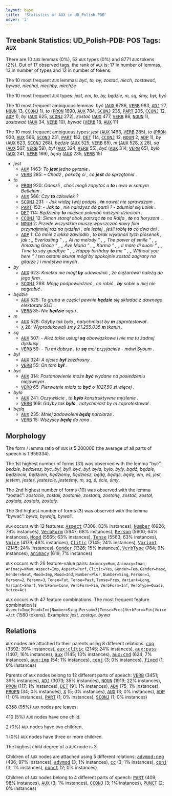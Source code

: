 ```yaml
---
layout: base
title:  'Statistics of AUX in UD_Polish-PDB'
udver: '2'
---
```


## Treebank Statistics: UD_Polish-PDB: POS Tags: `AUX`

There are 10 `AUX` lemmas (0%), 52 `AUX` types (0%) and 8771 `AUX` tokens (2%).
Out of 17 observed tags, the rank of `AUX` is: 17 in number of lemmas, 13 in number of types and 12 in number of tokens.

The 10 most frequent `AUX` lemmas: <em>być, to, by, zostać, niech, zostawać, bywać, niechaj, niechby, niechże</em>

The 10 most frequent `AUX` types:  <em>jest, em, to, by, będzie, m, są, śmy, był, być</em>

The 10 most frequent ambiguous lemmas: <em>być</em> (<tt><a href="pl_pdb-pos-AUX.html">AUX</a></tt> 6786, <tt><a href="pl_pdb-pos-VERB.html">VERB</a></tt> 983, <tt><a href="pl_pdb-pos-ADJ.html">ADJ</a></tt> 27, <tt><a href="pl_pdb-pos-NOUN.html">NOUN</a></tt> 13, <tt><a href="pl_pdb-pos-CCONJ.html">CCONJ</a></tt> 1), <em>to</em> (<tt><a href="pl_pdb-pos-PRON.html">PRON</a></tt> 1690, <tt><a href="pl_pdb-pos-AUX.html">AUX</a></tt> 784, <tt><a href="pl_pdb-pos-SCONJ.html">SCONJ</a></tt> 235, <tt><a href="pl_pdb-pos-PART.html">PART</a></tt> 205, <tt><a href="pl_pdb-pos-CCONJ.html">CCONJ</a></tt> 12, <tt><a href="pl_pdb-pos-ADP.html">ADP</a></tt> 1), <em>by</em> (<tt><a href="pl_pdb-pos-AUX.html">AUX</a></tt> 625, <tt><a href="pl_pdb-pos-SCONJ.html">SCONJ</a></tt> 272), <em>zostać</em> (<tt><a href="pl_pdb-pos-AUX.html">AUX</a></tt> 477, <tt><a href="pl_pdb-pos-VERB.html">VERB</a></tt> 86, <tt><a href="pl_pdb-pos-NOUN.html">NOUN</a></tt> 1), <em>zostawać</em> (<tt><a href="pl_pdb-pos-AUX.html">AUX</a></tt> 34, <tt><a href="pl_pdb-pos-VERB.html">VERB</a></tt> 10), <em>bywać</em> (<tt><a href="pl_pdb-pos-VERB.html">VERB</a></tt> 18, <tt><a href="pl_pdb-pos-AUX.html">AUX</a></tt> 11)

The 10 most frequent ambiguous types:  <em>jest</em> (<tt><a href="pl_pdb-pos-AUX.html">AUX</a></tt> 1463, <tt><a href="pl_pdb-pos-VERB.html">VERB</a></tt> 285), <em>to</em> (<tt><a href="pl_pdb-pos-PRON.html">PRON</a></tt> 920, <tt><a href="pl_pdb-pos-AUX.html">AUX</a></tt> 566, <tt><a href="pl_pdb-pos-SCONJ.html">SCONJ</a></tt> 231, <tt><a href="pl_pdb-pos-PART.html">PART</a></tt> 152, <tt><a href="pl_pdb-pos-DET.html">DET</a></tt> 114, <tt><a href="pl_pdb-pos-CCONJ.html">CCONJ</a></tt> 12, <tt><a href="pl_pdb-pos-NOUN.html">NOUN</a></tt> 2, <tt><a href="pl_pdb-pos-ADP.html">ADP</a></tt> 1), <em>by</em> (<tt><a href="pl_pdb-pos-AUX.html">AUX</a></tt> 623, <tt><a href="pl_pdb-pos-SCONJ.html">SCONJ</a></tt> 268), <em>będzie</em> (<tt><a href="pl_pdb-pos-AUX.html">AUX</a></tt> 525, <tt><a href="pl_pdb-pos-VERB.html">VERB</a></tt> 85), <em>m</em> (<tt><a href="pl_pdb-pos-AUX.html">AUX</a></tt> 528, <tt><a href="pl_pdb-pos-X.html">X</a></tt> 28), <em>są</em> (<tt><a href="pl_pdb-pos-AUX.html">AUX</a></tt> 507, <tt><a href="pl_pdb-pos-VERB.html">VERB</a></tt> 59), <em>był</em> (<tt><a href="pl_pdb-pos-AUX.html">AUX</a></tt> 324, <tt><a href="pl_pdb-pos-VERB.html">VERB</a></tt> 55), <em>być</em> (<tt><a href="pl_pdb-pos-AUX.html">AUX</a></tt> 314, <tt><a href="pl_pdb-pos-VERB.html">VERB</a></tt> 65), <em>było</em> (<tt><a href="pl_pdb-pos-AUX.html">AUX</a></tt> 241, <tt><a href="pl_pdb-pos-VERB.html">VERB</a></tt> 169), <em>będą</em> (<tt><a href="pl_pdb-pos-AUX.html">AUX</a></tt> 235, <tt><a href="pl_pdb-pos-VERB.html">VERB</a></tt> 15)


* <em>jest</em>
  * <tt><a href="pl_pdb-pos-AUX.html">AUX</a></tt> 1463: <em>To <b>jest</b> jedno pytanie .</em>
  * <tt><a href="pl_pdb-pos-VERB.html">VERB</a></tt> 285: <em>– Chodź , pokażę ci , co <b>jest</b> do sprzątania .</em>
* <em>to</em>
  * <tt><a href="pl_pdb-pos-PRON.html">PRON</a></tt> 920: <em>Odeszli , choć mogli zapytać o <b>to</b> i owo w samym Betlejem .</em>
  * <tt><a href="pl_pdb-pos-AUX.html">AUX</a></tt> 566: <em>Czy <b>to</b> człowiek ?</em>
  * <tt><a href="pl_pdb-pos-SCONJ.html">SCONJ</a></tt> 231: <em>- Jak widzę twój podpis , <b>to</b> nawet nie sprawdzam .</em>
  * <tt><a href="pl_pdb-pos-PART.html">PART</a></tt> 152: <em>- Jak <b>to</b> , nie należysz do partii ? - zdumiał się Lolek .</em>
  * <tt><a href="pl_pdb-pos-DET.html">DET</a></tt> 114: <em>Będziemy <b>to</b> miejsce polecać naszym dzieciom .</em>
  * <tt><a href="pl_pdb-pos-CCONJ.html">CCONJ</a></tt> 12: <em>Simon stanął obok patrząc <b>to</b> na Ralfa , <b>to</b> na horyzont .</em>
  * <tt><a href="pl_pdb-pos-NOUN.html">NOUN</a></tt> 2: <em>Przede wszystkim muszę wpuszczać nowy film przynajmniej raz na tydzień , ale lepiej , jeśli robię <b>to</b> co dwa dni .</em>
  * <tt><a href="pl_pdb-pos-ADP.html">ADP</a></tt> 1: <em>Co mnie z lekka zawiodło , to brak wykonań tych piosenek , jak : „ Everlasting ” , „ Ai no melody ” , „ The power of smile ” , „ Amazing Grace ” , „ Ave Maria ” , „ Karma ” , „ Il mare di suoni ” , „ Time to say goodbye ” , „ Happy birthday <b>to</b> me ” , „ Without you here ” ( ten ostatni akurat mógł by spokojnie zostać zagrany na gitarze ) i mnóstwa innych .</em>
* <em>by</em>
  * <tt><a href="pl_pdb-pos-AUX.html">AUX</a></tt> 623: <em>Kmetko nie mógł <b>by</b> udowodnić , że ciężarówki należą do jego firm .</em>
  * <tt><a href="pl_pdb-pos-SCONJ.html">SCONJ</a></tt> 268: <em>Mogę podpowiedzieć , co robić , <b>by</b> sobie u niej nie nagrabić .</em>
* <em>będzie</em>
  * <tt><a href="pl_pdb-pos-AUX.html">AUX</a></tt> 525: <em>Ta grupa w części pewnie <b>będzie</b> się składać z dawnego elektoratu SLD .</em>
  * <tt><a href="pl_pdb-pos-VERB.html">VERB</a></tt> 85: <em>Nie <b>będzie</b> sądu .</em>
* <em>m</em>
  * <tt><a href="pl_pdb-pos-AUX.html">AUX</a></tt> 528: <em>Gdyby tak było , natychmiast by <b>m</b> zaprotestował .</em>
  * <tt><a href="pl_pdb-pos-X.html">X</a></tt> 28: <em>Wyprodukowali śmy 21.255.035 <b>m</b> tkanin .</em>
* <em>są</em>
  * <tt><a href="pl_pdb-pos-AUX.html">AUX</a></tt> 507: <em>- Ależ takie usługi <b>są</b> obowiązkowe i nie ma tu żadnej dyskusji .</em>
  * <tt><a href="pl_pdb-pos-VERB.html">VERB</a></tt> 59: <em>- Tu mi dobrze , tu <b>są</b> moi przyjaciele - mówi Syoum .</em>
* <em>był</em>
  * <tt><a href="pl_pdb-pos-AUX.html">AUX</a></tt> 324: <em>A ojciec <b>był</b> zazdrosny .</em>
  * <tt><a href="pl_pdb-pos-VERB.html">VERB</a></tt> 55: <em>On tam <b>był</b> .</em>
* <em>być</em>
  * <tt><a href="pl_pdb-pos-AUX.html">AUX</a></tt> 314: <em>Postanowienie może <b>być</b> wydane na posiedzeniu niejawnym .</em>
  * <tt><a href="pl_pdb-pos-VERB.html">VERB</a></tt> 65: <em>Pierwotnie miało to <b>być</b> o 1027,50 zł więcej .</em>
* <em>było</em>
  * <tt><a href="pl_pdb-pos-AUX.html">AUX</a></tt> 241: <em>Oczywiście , to <b>było</b> konstruktywne myślenie .</em>
  * <tt><a href="pl_pdb-pos-VERB.html">VERB</a></tt> 169: <em>Gdyby tak <b>było</b> , natychmiast by m zaprotestował .</em>
* <em>będą</em>
  * <tt><a href="pl_pdb-pos-AUX.html">AUX</a></tt> 235: <em>Mniej zadowoleni <b>będą</b> narciarze .</em>
  * <tt><a href="pl_pdb-pos-VERB.html">VERB</a></tt> 15: <em>Wszyscy <b>będą</b> do rana .</em>

## Morphology

The form / lemma ratio of `AUX` is 5.200000 (the average of all parts of speech is 1.959334).

The 1st highest number of forms (31) was observed with the lemma “być”: <em>bedzie, bedziesz, byc, byl, byli, być, był, była, było, były, bądź, będzie, będziecie, będziem, będziemy, będziesz, będą, będąc, będę, em, eś, jest, jestem, jesteś, jesteście, jesteśmy, m, są, ś, ście, śmy</em>.

The 2nd highest number of forms (10) was observed with the lemma “zostać”: <em>zostacie, zostali, zostanie, zostaną, zostanę, zostać, został, została, zostało, zostały</em>.

The 3rd highest number of forms (3) was observed with the lemma “bywać”: <em>bywa, bywają, bywali</em>.

`AUX` occurs with 12 features: <tt><a href="pl_pdb-feat-Aspect.html">Aspect</a></tt> (7308; 83% instances), <tt><a href="pl_pdb-feat-Number.html">Number</a></tt> (6926; 79% instances), <tt><a href="pl_pdb-feat-VerbForm.html">VerbForm</a></tt> (5947; 68% instances), <tt><a href="pl_pdb-feat-Person.html">Person</a></tt> (5600; 64% instances), <tt><a href="pl_pdb-feat-Mood.html">Mood</a></tt> (5565; 63% instances), <tt><a href="pl_pdb-feat-Tense.html">Tense</a></tt> (5563; 63% instances), <tt><a href="pl_pdb-feat-Voice.html">Voice</a></tt> (4179; 48% instances), <tt><a href="pl_pdb-feat-Clitic.html">Clitic</a></tt> (2145; 24% instances), <tt><a href="pl_pdb-feat-Variant.html">Variant</a></tt> (2145; 24% instances), <tt><a href="pl_pdb-feat-Gender.html">Gender</a></tt> (1326; 15% instances), <tt><a href="pl_pdb-feat-VerbType.html">VerbType</a></tt> (784; 9% instances), <tt><a href="pl_pdb-feat-Animacy.html">Animacy</a></tt> (619; 7% instances)

`AUX` occurs with 26 feature-value pairs: `Animacy=Hum`, `Animacy=Inan`, `Animacy=Nhum`, `Aspect=Imp`, `Aspect=Perf`, `Clitic=Yes`, `Gender=Fem`, `Gender=Masc`, `Gender=Neut`, `Mood=Imp`, `Mood=Ind`, `Number=Plur`, `Number=Sing`, `Person=1`, `Person=2`, `Person=3`, `Tense=Fut`, `Tense=Past`, `Tense=Pres`, `Variant=Long`, `Variant=Short`, `VerbForm=Conv`, `VerbForm=Fin`, `VerbForm=Inf`, `VerbType=Quasi`, `Voice=Act`

`AUX` occurs with 47 feature combinations.
The most frequent feature combination is `Aspect=Imp|Mood=Ind|Number=Sing|Person=3|Tense=Pres|VerbForm=Fin|Voice=Act` (1580 tokens).
Examples: <em>jest, zostaje, bywa</em>


## Relations

`AUX` nodes are attached to their parents using 8 different relations: <tt><a href="pl_pdb-dep-cop.html">cop</a></tt> (3392; 39% instances), <tt><a href="pl_pdb-dep-aux-clitic.html">aux:clitic</a></tt> (2145; 24% instances), <tt><a href="pl_pdb-dep-aux-pass.html">aux:pass</a></tt> (1407; 16% instances), <tt><a href="pl_pdb-dep-aux.html">aux</a></tt> (1145; 13% instances), <tt><a href="pl_pdb-dep-aux-cnd.html">aux:cnd</a></tt> (624; 7% instances), <tt><a href="pl_pdb-dep-aux-imp.html">aux:imp</a></tt> (54; 1% instances), <tt><a href="pl_pdb-dep-conj.html">conj</a></tt> (3; 0% instances), <tt><a href="pl_pdb-dep-fixed.html">fixed</a></tt> (1; 0% instances)

Parents of `AUX` nodes belong to 12 different parts of speech: <tt><a href="pl_pdb-pos-VERB.html">VERB</a></tt> (3451; 39% instances), <tt><a href="pl_pdb-pos-ADJ.html">ADJ</a></tt> (3073; 35% instances), <tt><a href="pl_pdb-pos-NOUN.html">NOUN</a></tt> (1919; 22% instances), <tt><a href="pl_pdb-pos-PRON.html">PRON</a></tt> (117; 1% instances), <tt><a href="pl_pdb-pos-DET.html">DET</a></tt> (91; 1% instances), <tt><a href="pl_pdb-pos-ADV.html">ADV</a></tt> (75; 1% instances), <tt><a href="pl_pdb-pos-PROPN.html">PROPN</a></tt> (34; 0% instances), <tt><a href="pl_pdb-pos-X.html">X</a></tt> (5; 0% instances), <tt><a href="pl_pdb-pos-AUX.html">AUX</a></tt> (3; 0% instances), <tt><a href="pl_pdb-pos-ADP.html">ADP</a></tt> (1; 0% instances), <tt><a href="pl_pdb-pos-PART.html">PART</a></tt> (1; 0% instances), <tt><a href="pl_pdb-pos-SCONJ.html">SCONJ</a></tt> (1; 0% instances)

8358 (95%) `AUX` nodes are leaves.

410 (5%) `AUX` nodes have one child.

2 (0%) `AUX` nodes have two children.

1 (0%) `AUX` nodes have three or more children.

The highest child degree of a `AUX` node is 3.

Children of `AUX` nodes are attached using 5 different relations: <tt><a href="pl_pdb-dep-advmod-neg.html">advmod:neg</a></tt> (406; 97% instances), <tt><a href="pl_pdb-dep-advmod.html">advmod</a></tt> (3; 1% instances), <tt><a href="pl_pdb-dep-cc.html">cc</a></tt> (3; 1% instances), <tt><a href="pl_pdb-dep-conj.html">conj</a></tt> (3; 1% instances), <tt><a href="pl_pdb-dep-punct.html">punct</a></tt> (2; 0% instances)

Children of `AUX` nodes belong to 4 different parts of speech: <tt><a href="pl_pdb-pos-PART.html">PART</a></tt> (409; 98% instances), <tt><a href="pl_pdb-pos-AUX.html">AUX</a></tt> (3; 1% instances), <tt><a href="pl_pdb-pos-CCONJ.html">CCONJ</a></tt> (3; 1% instances), <tt><a href="pl_pdb-pos-PUNCT.html">PUNCT</a></tt> (2; 0% instances)

